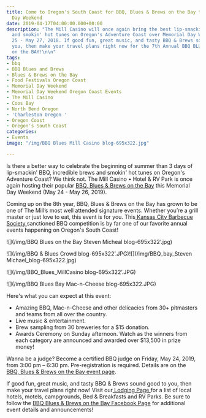 ```yaml
---
title: Come to Oregon's South Coast for BBQ, Blues & Brews on the Bay this Memorial
  Day Weekend
date: 2019-04-17T04:00:00.000+00:00
description: "The Mill Casino will once again bring the best lip-smackin' BBQ, brews
  and smokin' hot tunes on Oregon's Adventure Coast over Memorial Day Weekend, May
  25 - May 27, 2018. If good fun, great music, and tasty BBQ & Brews sound good to
  you, then make your travel plans right now for the 7th Annual BBQ BLUES & BREWS
  on the BAY!\n\n"
tags:
- bbq
- BBQ Blues and Brews
- Blues & Brews on the Bay
- Food Festivals Oregon Coast
- Memorial Day Weekend
- Memorial Day Weekend Oregon Coast Events
- The Mill Casino
- Coos Bay
- North Bend Oregon
- 'Charleston Oregon '
- Oregon Coast
- Oregon's South Coast
categories:
- Events
image: "/img/BBQ Blues Mill Casino blog-695x322.jpg"

---
```

Is there a better way to celebrate the beginning of summer than 3 days of lip-smackin' BBQ, incredible brews and smokin' hot tunes on Oregon's Adventure Coast? We think not. The Mill Casino • Hotel & RV Park is once again hosting their popular [BBQ, Blues & Brews on the Bay](https://www.themillcasino.com/bbq-event/) this Memorial Day Weekend (May 24 - May 26, 2019).

Coming up on the 8th year, BBQ, Blues & Brews on the Bay has grown to be one of The Mill’s most well attended signature events. Whether you’re a grill master or just love to eat, this event is for you. This[ Kansas City Barbecue Society ](https://www.kcbs.us/)sanctioned BBQ competition is by far one of our favorite annual events happening on Oregon's South Coast!

![](/img/BBQ Blues on the Bay Steven Micheal blog-695x322’.jpg)

![](/img/BBQ & Blues Crowd blog-695x322’.JPG)![](/img/BBQ_bay_Steven Michael_blog-695x322.jpg)

![](/img/BBQ_Blues_MillCasino blog-695x322’.JPG)

![](/img/BBQ Blues Bay Mac-n-Cheese blog-695x322.JPG)

Here's what you can expect at this event:

* Amazing BBQ, Mac-n-Cheese and other delicacies from 30+ pitmasters and teams from all over the country.
* Live music & entertainment.
* Brew sampling from 30 breweries for a $15 donation.
* Awards Ceremony on Sunday afternoon. Watch as the winners from each category are announced and awarded over $13,500 in prize money!

Wanna be a judge? Become a certified BBQ judge on Friday, May 24, 2019, from 3:00 pm – 6:30 pm. Pre-registration is required. Details are on the [BBQ, Blues & Brews on the Bay event page](https://www.themillcasino.com/bbq-event/).

If good fun, great music, and tasty BBQ & Brews sound good to you, then make your travel plans right now! Visit our[ Lodging Page ](https://oregonsadventurecoast.com/lodging/)for a list of local hotels, motels, campgrounds, Bed & Breakfasts and RV Parks. Be sure to follow the [BBQ Blues & Brews on the Bay Facebook Page](https://www.facebook.com/BbqBluesBrewsOnTheBay/) for additional event details and announcements!